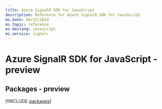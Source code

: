 ```yaml
---
title: Azure SignalR SDK for JavaScript
description: Reference for Azure SignalR SDK for JavaScript
ms.date: 04/23/2024
ms.topic: reference
ms.devlang: javascript
ms.service: signalr
---
```

# Azure SignalR SDK for JavaScript - preview
## Packages - preview
[!INCLUDE [packages](signalr-index.md)]